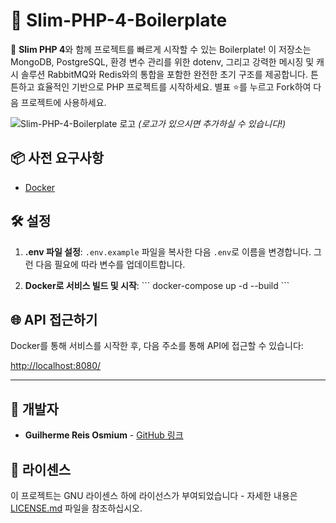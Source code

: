 # 🚀 Slim-PHP-4-Boilerplate

🚀 **Slim PHP 4**와 함께 프로젝트를 빠르게 시작할 수 있는 Boilerplate! 이 저장소는 MongoDB, PostgreSQL, 환경 변수 관리를 위한 dotenv, 그리고 강력한 메시징 및 캐시 솔루션 RabbitMQ와 Redis와의 통합을 포함한 완전한 초기 구조를 제공합니다. 튼튼하고 효율적인 기반으로 PHP 프로젝트를 시작하세요. 별표 ⭐를 누르고 Fork하여 다음 프로젝트에 사용하세요.

![Slim-PHP-4-Boilerplate 로고](https://avatars.githubusercontent.com/u/18685227?v=4) 
*(로고가 있으시면 추가하실 수 있습니다!)*

## 📦 사전 요구사항

- [Docker](https://www.docker.com/get-started)

## 🛠️ 설정

1. **.env 파일 설정**: `.env.example` 파일을 복사한 다음 `.env`로 이름을 변경합니다. 그런 다음 필요에 따라 변수를 업데이트합니다.

2. **Docker로 서비스 빌드 및 시작**:
\```
docker-compose up -d --build
\```

## 🌐 API 접근하기

Docker를 통해 서비스를 시작한 후, 다음 주소를 통해 API에 접근할 수 있습니다:

[http://localhost:8080/](http://localhost:8080/)

---

## 🤖 개발자

- **Guilherme Reis Osmium** - [GitHub 링크](https://github.com/guilhermeosmium)

## 📄 라이센스

이 프로젝트는 GNU 라이센스 하에 라이선스가 부여되었습니다 - 자세한 내용은 [LICENSE.md](LICENSE.md) 파일을 참조하십시오.
